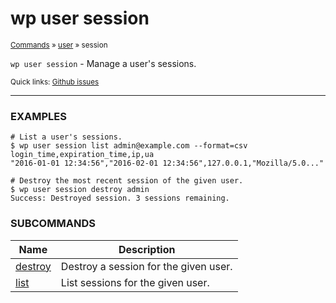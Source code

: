 # wp user session

<small>[Commands](/commands/) &raquo; [user](/commands/user/) &raquo; session</small>

`wp user session` - Manage a user's sessions.

<small>Quick links: <a href="https://github.com/wp-cli/wp-cli/issues?q=is%3Aopen+label%3Acommand%3Auser-session+sort%3Aupdated-desc">Github issues</a></small>

<hr />

### EXAMPLES

    # List a user's sessions.
    $ wp user session list admin@example.com --format=csv
    login_time,expiration_time,ip,ua
    "2016-01-01 12:34:56","2016-02-01 12:34:56",127.0.0.1,"Mozilla/5.0..."

    # Destroy the most recent session of the given user.
    $ wp user session destroy admin
    Success: Destroyed session. 3 sessions remaining.





### SUBCOMMANDS

<table>
	<thead>
	<tr>
		<th>Name</th>
		<th>Description</th>
	</tr>
	</thead>
	<tbody>
		<tr>
			<td><a href="/commands/user/session/destroy/">destroy</a></td>
			<td>Destroy a session for the given user.</td>
		</tr>
		<tr>
			<td><a href="/commands/user/session/list/">list</a></td>
			<td>List sessions for the given user.</td>
		</tr>
	</tbody>
</table>
